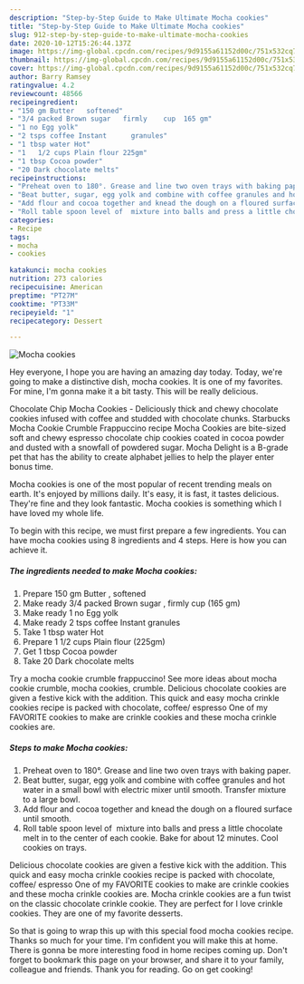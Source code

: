 ```yaml
---
description: "Step-by-Step Guide to Make Ultimate Mocha cookies"
title: "Step-by-Step Guide to Make Ultimate Mocha cookies"
slug: 912-step-by-step-guide-to-make-ultimate-mocha-cookies
date: 2020-10-12T15:26:44.137Z
image: https://img-global.cpcdn.com/recipes/9d9155a61152d00c/751x532cq70/mocha-cookies-recipe-main-photo.jpg
thumbnail: https://img-global.cpcdn.com/recipes/9d9155a61152d00c/751x532cq70/mocha-cookies-recipe-main-photo.jpg
cover: https://img-global.cpcdn.com/recipes/9d9155a61152d00c/751x532cq70/mocha-cookies-recipe-main-photo.jpg
author: Barry Ramsey
ratingvalue: 4.2
reviewcount: 48566
recipeingredient:
- "150 gm Butter   softened"
- "3/4 packed Brown sugar   firmly    cup  165 gm"
- "1 no Egg yolk"
- "2 tsps coffee Instant      granules"
- "1 tbsp water Hot"
- "1   1/2 cups Plain flour 225gm"
- "1 tbsp Cocoa powder"
- "20 Dark chocolate melts"
recipeinstructions:
- "Preheat oven to 180°. Grease and line two oven trays with baking paper."
- "Beat butter, sugar, egg yolk and combine with coffee granules and hot water in a small bowl with electric mixer until smooth. Transfer mixture to a large bowl."
- "Add flour and cocoa together and knead the dough on a floured surface until smooth."
- "Roll table spoon level of  mixture into balls and press a little chocolate melt in to the center of each cookie. Bake for about 12 minutes. Cool cookies on trays."
categories:
- Recipe
tags:
- mocha
- cookies

katakunci: mocha cookies 
nutrition: 273 calories
recipecuisine: American
preptime: "PT27M"
cooktime: "PT33M"
recipeyield: "1"
recipecategory: Dessert

---
```



![Mocha cookies](https://img-global.cpcdn.com/recipes/9d9155a61152d00c/751x532cq70/mocha-cookies-recipe-main-photo.jpg)

Hey everyone, I hope you are having an amazing day today. Today, we're going to make a distinctive dish, mocha cookies. It is one of my favorites. For mine, I'm gonna make it a bit tasty. This will be really delicious.

Chocolate Chip Mocha Cookies - Deliciously thick and chewy chocolate cookies infused with coffee and studded with chocolate chunks. Starbucks Mocha Cookie Crumble Frappuccino recipe Mocha Cookies are bite-sized soft and chewy espresso chocolate chip cookies coated in cocoa powder and dusted with a snowfall of powdered sugar. Mocha Delight is a B-grade pet that has the ability to create alphabet jellies to help the player enter bonus time.

Mocha cookies is one of the most popular of recent trending meals on earth. It's enjoyed by millions daily. It's easy, it is fast, it tastes delicious. They're fine and they look fantastic. Mocha cookies is something which I have loved my whole life.


To begin with this recipe, we must first prepare a few ingredients. You can have mocha cookies using 8 ingredients and 4 steps. Here is how you can achieve it.

<!--inarticleads1-->

##### The ingredients needed to make Mocha cookies:

1. Prepare 150 gm Butter ,  softened
1. Make ready 3/4 packed Brown sugar ,  firmly    cup  (165 gm)
1. Make ready 1 no Egg yolk
1. Make ready 2 tsps coffee Instant      granules
1. Take 1 tbsp water Hot
1. Prepare 1   1/2 cups Plain flour (225gm)
1. Get 1 tbsp Cocoa powder
1. Take 20 Dark chocolate melts


Try a mocha cookie crumble frappuccino! See more ideas about mocha cookie crumble, mocha cookies, crumble. Delicious chocolate cookies are given a festive kick with the addition. This quick and easy mocha crinkle cookies recipe is packed with chocolate, coffee/ espresso One of my FAVORITE cookies to make are crinkle cookies and these mocha crinkle cookies are. 

<!--inarticleads2-->

##### Steps to make Mocha cookies:

1. Preheat oven to 180°. Grease and line two oven trays with baking paper.
1. Beat butter, sugar, egg yolk and combine with coffee granules and hot water in a small bowl with electric mixer until smooth. Transfer mixture to a large bowl.
1. Add flour and cocoa together and knead the dough on a floured surface until smooth.
1. Roll table spoon level of  mixture into balls and press a little chocolate melt in to the center of each cookie. Bake for about 12 minutes. Cool cookies on trays.


Delicious chocolate cookies are given a festive kick with the addition. This quick and easy mocha crinkle cookies recipe is packed with chocolate, coffee/ espresso One of my FAVORITE cookies to make are crinkle cookies and these mocha crinkle cookies are. Mocha crinkle cookies are a fun twist on the classic chocolate crinkle cookie. They are perfect for I love crinkle cookies. They are one of my favorite desserts. 

So that is going to wrap this up with this special food mocha cookies recipe. Thanks so much for your time. I'm confident you will make this at home. There is gonna be more interesting food in home recipes coming up. Don't forget to bookmark this page on your browser, and share it to your family, colleague and friends. Thank you for reading. Go on get cooking!
